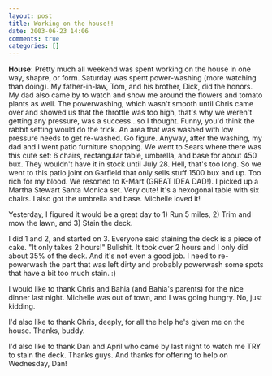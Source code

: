 ```yaml
---
layout: post
title: Working on the house!!
date: 2003-06-23 14:06
comments: true
categories: []
---
```

<b>House</b>:
Pretty much all weekend was spent working on the house in one way, shapre, or form. Saturday was spent power-washing (more watching than doing). My father-in-law, Tom, and his brother, Dick, did the honors. My dad also came by to watch and show me around the flowers and tomato plants as well. The powerwashing, which wasn't smooth until Chris came over and showed us that the throttle was too high, that's why we weren't getting any pressure, was a success...so I thought. Funny, you'd think the rabbit setting would do the trick. An area that was washed with low pressure needs to get re-washed.  Go figure. Anyway, after the washing, my dad and I went patio furniture shopping. We went to Sears where there was this cute set: 6 chairs, rectangular table, umbrella, and base for about 450 bux. They wouldn't have it in stock until July 28. Hell, that's too long. So we went to this patio joint on Garfield that only sells stuff 1500 bux and up. Too rich for my blood. We resorted to K-Mart (GREAT IDEA DAD!). I picked up a Martha Stewart Santa Monica set. Very cute! It's a hexogonal table with six chairs. I also got the umbrella and base. Michelle loved it!

Yesterday, I figured it would be a great day to 1) Run 5 miles, 2) Trim and mow the lawn, and 3) Stain the deck.

I did 1 and 2, and started on 3. Everyone said staining the deck is a piece of cake. "It only takes 2 hours!" Bullshit. It took over 2 hours and I only did about 35% of the deck. And it's not even a good job. I need to re-powerwash the part that was left dirty and probably powerwash some spots that have a bit too much stain. :)

I would like to thank Chris and Bahia (and Bahia's parents) for the nice dinner last night. Michelle was out of town, and I was going hungry. No, just kidding.

I'd also like to thank Chris, deeply, for all the help he's given me on the house. Thanks, buddy.

I'd also like to thank Dan and April who came by last night to watch me TRY to stain the deck. Thanks guys. And thanks for offering to help on Wednesday, Dan!
